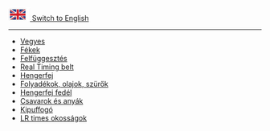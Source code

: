 [![](../../docs/img22025-05-26-21-58-15img1.png) Switch to English](index-en.md)

<hr>

- [Vegyes](misc/index.md)
- [Fékek](breaks/index.md)
- [Felfüggesztés](suspension/index.md)
- [Real Timing belt](rear-timing-belt/index.md)
- [Hengerfej](cylinder-head-cover/index.md)
- [Folyadékok, olajok, szürők](liquids-oils-filters/index.md)
- [Hengerfej fedél](cylinder-head-cover/index.md)
- [Csavarok és anyák](bolts-nuts/index.md)
- [Kipuffogó](exhaust/index.md)
- [LR times okosságok](lr-times-knowledge/index.md)